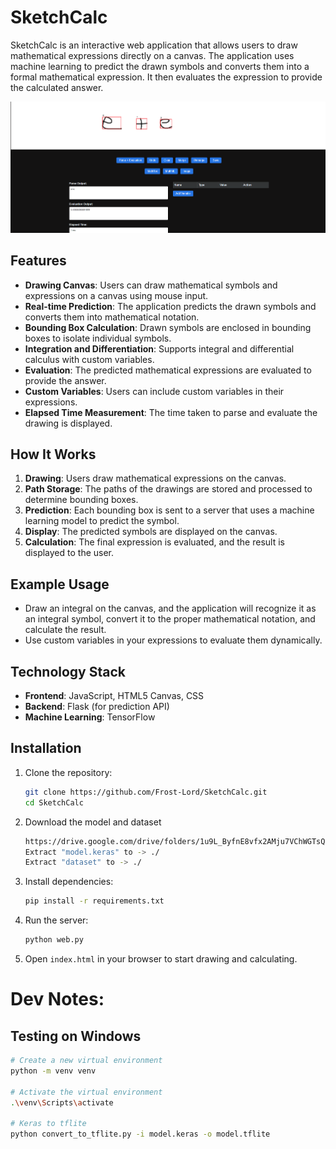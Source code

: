# SketchCalc

SketchCalc is an interactive web application that allows users to draw mathematical expressions directly on a canvas. The application uses machine learning to predict the drawn symbols and converts them into a formal mathematical expression. It then evaluates the expression to provide the calculated answer.

![SketchCalc Preview](./img/image.png)

## Features

- **Drawing Canvas**: Users can draw mathematical symbols and expressions on a canvas using mouse input.
- **Real-time Prediction**: The application predicts the drawn symbols and converts them into mathematical notation.
- **Bounding Box Calculation**: Drawn symbols are enclosed in bounding boxes to isolate individual symbols.
- **Integration and Differentiation**: Supports integral and differential calculus with custom variables.
- **Evaluation**: The predicted mathematical expressions are evaluated to provide the answer.
- **Custom Variables**: Users can include custom variables in their expressions.
- **Elapsed Time Measurement**: The time taken to parse and evaluate the drawing is displayed.

## How It Works

1. **Drawing**: Users draw mathematical expressions on the canvas.
2. **Path Storage**: The paths of the drawings are stored and processed to determine bounding boxes.
3. **Prediction**: Each bounding box is sent to a server that uses a machine learning model to predict the symbol.
4. **Display**: The predicted symbols are displayed on the canvas.
5. **Calculation**: The final expression is evaluated, and the result is displayed to the user.

## Example Usage

- Draw an integral on the canvas, and the application will recognize it as an integral symbol, convert it to the proper mathematical notation, and calculate the result.
- Use custom variables in your expressions to evaluate them dynamically.

## Technology Stack

- **Frontend**: JavaScript, HTML5 Canvas, CSS
- **Backend**: Flask (for prediction API)
- **Machine Learning**: TensorFlow

## Installation

1. Clone the repository:
    ```bash
    git clone https://github.com/Frost-Lord/SketchCalc.git
    cd SketchCalc
    ```
2. Download the model and dataset
    ```bash
    https://drive.google.com/drive/folders/1u9L_ByfnE8vfx2AMju7VChWGTsQkbbgm?usp=sharing
    Extract "model.keras" to -> ./
    Extract "dataset" to -> ./
    ```
3. Install dependencies:
    ```bash
    pip install -r requirements.txt
    ```
4. Run the server:
    ```bash
    python web.py
    ```
5. Open `index.html` in your browser to start drawing and calculating.


# Dev Notes:

## Testing on Windows
```bash
# Create a new virtual environment
python -m venv venv

# Activate the virtual environment
.\venv\Scripts\activate

# Keras to tflite
python convert_to_tflite.py -i model.keras -o model.tflite
```